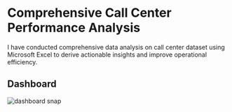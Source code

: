# Comprehensive Call Center Performance Analysis
I have conducted comprehensive data analysis on call center dataset using Microsoft Excel to derive actionable insights and improve operational efficiency.

## Dashboard
![dashboard snap](https://github.com/user-attachments/assets/fc741325-1d2c-410a-a80b-717935317807)
